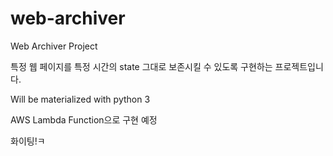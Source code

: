 # web-archiver

Web Archiver Project

특정 웹 페이지를 특정 시간의 state 그대로 보존시킬 수 있도록 구현하는 프로젝트입니다.

Will be materialized with python 3

AWS Lambda Function으로 구현 예정


화이팅!ㅋ
